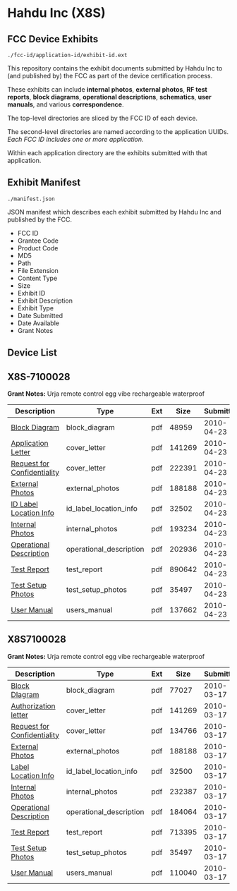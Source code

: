 # Hahdu Inc (X8S)
## FCC Device Exhibits

```
./fcc-id/application-id/exhibit-id.ext
```

This repository contains the exhibit documents submitted by Hahdu Inc to (and published by) the FCC as part of the device certification process.

These exhibits can include **internal photos**, **external photos**, **RF test reports**, **block diagrams**, **operational descriptions**, **schematics**, **user manuals**, and various **correspondence**.

The top-level directories are sliced by the FCC ID of each device.

The second-level directories are named according to the application UUIDs. *Each FCC ID includes one or more application.*

Within each application directory are the exhibits submitted with that application. 

## Exhibit Manifest

```
./manifest.json
```

JSON manifest which describes each exhibit submitted by Hahdu Inc and published by the FCC.

- FCC ID
- Grantee Code
- Product Code
- MD5
- Path
- File Extension
- Content Type
- Size
- Exhibit ID
- Exhibit Description
- Exhibit Type
- Date Submitted
- Date Available
- Grant Notes

## Device List
## X8S-7100028
**Grant Notes:** Urja remote control egg vibe rechargeable waterproof

| Description | Type | Ext | Size | Submitted | Available |
| ----------- | ---- | --- | ---- | --------- | --------- |
| [Block Diagram](X8S-7100028/e387a335340583ecd105ce6e045161d1/1271591.pdf) | block_diagram | pdf | 48959 | 2010-04-23 | 2010-04-23 |
| [Application Letter](X8S-7100028/e387a335340583ecd105ce6e045161d1/1253244.pdf) | cover_letter | pdf | 141269 | 2010-04-23 | 2010-04-23 |
| [Request for Confidentiality](X8S-7100028/e387a335340583ecd105ce6e045161d1/1271584.pdf) | cover_letter | pdf | 222391 | 2010-04-23 | 2010-04-23 |
| [External Photos](X8S-7100028/e387a335340583ecd105ce6e045161d1/1271585.pdf) | external_photos | pdf | 188188 | 2010-04-23 | 2010-04-23 |
| [ID Label Location Info](X8S-7100028/e387a335340583ecd105ce6e045161d1/1271587.pdf) | id_label_location_info | pdf | 32502 | 2010-04-23 | 2010-04-23 |
| [Internal Photos](X8S-7100028/e387a335340583ecd105ce6e045161d1/1271586.pdf) | internal_photos | pdf | 193234 | 2010-04-23 | 2010-04-23 |
| [Operational Description](X8S-7100028/e387a335340583ecd105ce6e045161d1/1271588.pdf) | operational_description | pdf | 202936 | 2010-04-23 | 2010-04-23 |
| [Test Report](X8S-7100028/e387a335340583ecd105ce6e045161d1/1271589.pdf) | test_report | pdf | 890642 | 2010-04-23 | 2010-04-23 |
| [Test Setup Photos](X8S-7100028/e387a335340583ecd105ce6e045161d1/1271590.pdf) | test_setup_photos | pdf | 35497 | 2010-04-23 | 2010-04-23 |
| [User Manual](X8S-7100028/e387a335340583ecd105ce6e045161d1/1271592.pdf) | users_manual | pdf | 137662 | 2010-04-23 | 2010-04-23 |
## X8S7100028
**Grant Notes:** Urja remote control egg vibe rechargeable waterproof

| Description | Type | Ext | Size | Submitted | Available |
| ----------- | ---- | --- | ---- | --------- | --------- |
| [Block DIagram](X8S7100028/8bbf1d8cc20882bb3b70e171178c71d3/1253245.pdf) | block_diagram | pdf | 77027 | 2010-03-17 | 2010-03-17 |
| [Authorization letter](X8S7100028/8bbf1d8cc20882bb3b70e171178c71d3/1253244.pdf) | cover_letter | pdf | 141269 | 2010-03-17 | 2010-03-17 |
| [Request for Confidentiality](X8S7100028/8bbf1d8cc20882bb3b70e171178c71d3/1253246.pdf) | cover_letter | pdf | 134766 | 2010-03-17 | 2010-03-17 |
| [External Photos](X8S7100028/8bbf1d8cc20882bb3b70e171178c71d3/1253247.pdf) | external_photos | pdf | 188188 | 2010-03-17 | 2010-03-17 |
| [Label Location Info](X8S7100028/8bbf1d8cc20882bb3b70e171178c71d3/1253249.pdf) | id_label_location_info | pdf | 32500 | 2010-03-17 | 2010-03-17 |
| [Internal Photos](X8S7100028/8bbf1d8cc20882bb3b70e171178c71d3/1253248.pdf) | internal_photos | pdf | 232387 | 2010-03-17 | 2010-03-17 |
| [Operational Description](X8S7100028/8bbf1d8cc20882bb3b70e171178c71d3/1253250.pdf) | operational_description | pdf | 184064 | 2010-03-17 | 2010-03-17 |
| [Test Report](X8S7100028/8bbf1d8cc20882bb3b70e171178c71d3/1253251.pdf) | test_report | pdf | 713395 | 2010-03-17 | 2010-03-17 |
| [Test Setup Photos](X8S7100028/8bbf1d8cc20882bb3b70e171178c71d3/1253252.pdf) | test_setup_photos | pdf | 35497 | 2010-03-17 | 2010-03-17 |
| [User Manual](X8S7100028/8bbf1d8cc20882bb3b70e171178c71d3/1253253.pdf) | users_manual | pdf | 110040 | 2010-03-17 | 2010-03-17 |

